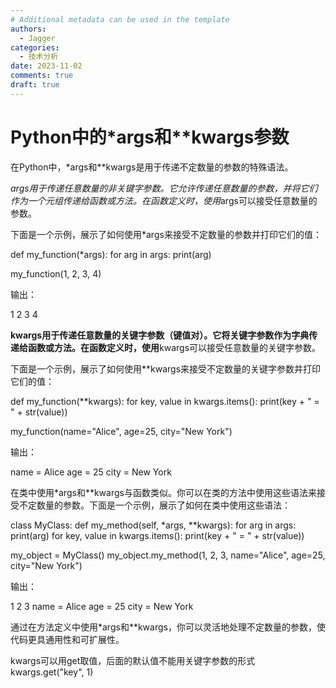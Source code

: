 ```yaml
---
# Additional metadata can be used in the template
authors: 
  - Jagger
categories:
  - 技术分析
date: 2023-11-02           
comments: true
draft: true
---
```

# Python中的*args和**kwargs参数

<!-- more -->

在Python中，*args和**kwargs是用于传递不定数量的参数的特殊语法。

*args用于传递任意数量的非关键字参数。它允许传递任意数量的参数，并将它们作为一个元组传递给函数或方法。在函数定义时，使用*args可以接受任意数量的参数。

下面是一个示例，展示了如何使用*args来接受不定数量的参数并打印它们的值：

def my_function(*args):
    for arg in args:
        print(arg)

my_function(1, 2, 3, 4)

输出：

1
2
3
4

**kwargs用于传递任意数量的关键字参数（键值对）。它将关键字参数作为字典传递给函数或方法。在函数定义时，使用**kwargs可以接受任意数量的关键字参数。

下面是一个示例，展示了如何使用**kwargs来接受不定数量的关键字参数并打印它们的值：


def my_function(**kwargs):
    for key, value in kwargs.items():
        print(key + " = " + str(value))

my_function(name="Alice", age=25, city="New York")

输出：

name = Alice
age = 25
city = New York


在类中使用*args和**kwargs与函数类似。你可以在类的方法中使用这些语法来接受不定数量的参数。下面是一个示例，展示了如何在类中使用这些语法：

class MyClass:
    def my_method(self, *args, **kwargs):
        for arg in args:
            print(arg)
        for key, value in kwargs.items():
            print(key + " = " + str(value))

my_object = MyClass()
my_object.my_method(1, 2, 3, name="Alice", age=25, city="New York")

输出：

1
2
3
name = Alice
age = 25
city = New York

通过在方法定义中使用*args和**kwargs，你可以灵活地处理不定数量的参数，使代码更具通用性和可扩展性。

kwargs可以用get取值，后面的默认值不能用关键字参数的形式
kwargs.get("key", 1)